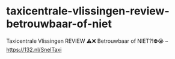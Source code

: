 # taxicentrale-vlissingen-review-betrouwbaar-of-niet
Taxicentrale Vlissingen REVIEW ⚠️❌ Betrouwbaar of NIET?!⛔️😭 – https://132.nl/SnelTaxi
